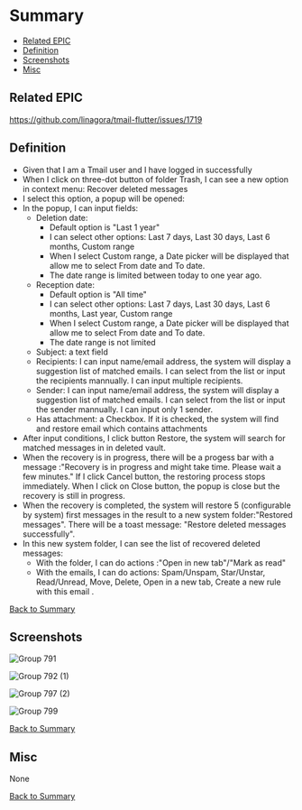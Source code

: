 # Summary

* [Related EPIC](#related-epic)
* [Definition](#definition)
* [Screenshots](#screenshots)
* [Misc](#misc)

## Related EPIC
https://github.com/linagora/tmail-flutter/issues/1719

## Definition

- Given that I am a Tmail user and I have logged in successfully
- When I click on three-dot button of folder Trash, I can see a new option in context menu: Recover deleted messages 
- I select this option, a popup will be opened:
- In the popup, I can input fields:
   - Deletion date: 
      + Default option is "Last 1 year"
      + I can select other options: Last 7 days, Last 30 days, Last 6 months, Custom range 
      + When I select Custom range, a Date picker will be displayed that allow me to select From date and To date.
      + The date range is limited between today to one year ago. 
   - Reception date: 
      + Default option is "All time"
      + I can select other options: Last 7 days, Last 30 days, Last 6 months, Last year, Custom range 
      + When I select Custom range, a Date picker will be displayed that allow me to select From date and To date.
      + The date range is not limited 
   - Subject: a text field 
   - Recipients: I can input name/email address, the system will display a suggestion list of matched emails. I can select from the list or input the recipients mannually. I can input multiple recipients.
   - Sender:  I can input name/email address, the system will display a suggestion list of matched emails. I can select from the list or input the sender mannually. I can input only 1 sender.
   - Has attachment: a Checkbox. If it is checked, the system will find and restore email which contains attachments
- After input conditions, I click button Restore, the system will search for matched messages in in deleted vault. 
- When the recovery is in progress, there will be a progess bar with a message :"Recovery is in progress and might take time. Please wait a few minutes."  If I click Cancel button, the restoring process stops immediately. When I click on Close button, the popup is close but the recovery is still in progress. 
- When the recovery is completed, the system will restore 5 (configurable by system) first messages in the result to a new system folder:"Restored messages". There will be a toast message: "Restore deleted messages successfully".
- In this new system folder, I can see the list of recovered deleted messages:
   - With the folder, I can do actions :"Open in new tab"/"Mark as read"
   - With the emails, I can do actions: Spam/Unspam, Star/Unstar, Read/Unread, Move, Delete, Open in a new tab, Create a new rule with this email .

[Back to Summary](#summary)

## Screenshots

![Group 791](https://github.com/linagora/tmail-flutter/assets/68209176/6335f01f-22f1-4e08-ac16-ad9f58040983)

![Group 792 (1)](https://github.com/linagora/tmail-flutter/assets/68209176/9274a92c-1e22-4a94-b407-4c0f139c1e35)

![Group 797 (2)](https://github.com/linagora/tmail-flutter/assets/68209176/8f8cdc7f-6f08-40c7-880f-dc29ecb66f81)

![Group 799](https://github.com/linagora/tmail-flutter/assets/68209176/3cbfc742-2c8c-4097-99cc-0593dd9b337f)


[Back to Summary](#summary)

## Misc

None

[Back to Summary](#summary)
